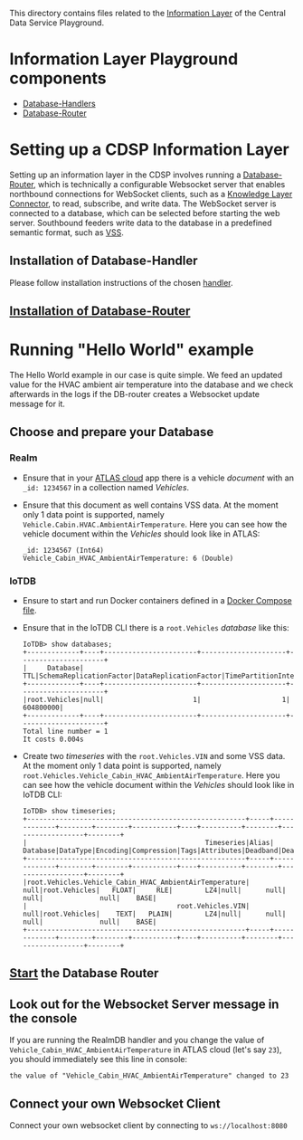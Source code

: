 This directory contains files related to the [Information Layer](https://en.wikipedia.org/wiki/DIKW_pyramid) of the Central Data Service Playground.

# Information Layer Playground components
   - [Database-Handlers](./handlers)
   - [Database-Router](./router)

# Setting up a CDSP Information Layer
Setting up an information layer in the CDSP involves running a [Database-Router](./router), which is technically a configurable Websocket server that enables northbound connections for WebSocket clients, such as a [Knowledge Layer Connector](../knowledge-layer/README.md), to read, subscribe, and write data. The WebSocket server is connected to a database, which can be selected before starting the web server. Southbound feeders write data to the database in a predefined semantic format, such as [VSS](https://github.com/COVESA/vehicle_signal_specification).  

## Installation of Database-Handler

Please follow installation instructions of the chosen [handler](./handlers/).
 
## [Installation of Database-Router](./router/README.md#Install)

# Running "Hello World" example

The Hello World example in our case is quite simple. We feed an updated value for the HVAC ambient air temperature into the database and we check afterwards in the logs if the DB-router creates a Websocket update message for it.

## Choose and prepare your Database

### Realm
- Ensure that in your [ATLAS cloud](https://cloud.mongodb.com/) app there is a vehicle *document* with an `_id: 1234567` in a collection named *Vehicles*.
- Ensure that this document as well contains VSS data. At the moment only 1 data point is supported, namely `Vehicle.Cabin.HVAC.AmbientAirTemperature`. Here you can see how the vehicle document within the *Vehicles* should look like in ATLAS:

  ```
  _id: 1234567 (Int64)
  Vehicle_Cabin_HVAC_AmbientAirTemperature: 6 (Double)
  ```

### IoTDB
- Ensure to start and run Docker containers defined in a [Docker Compose file](/docker/).
- Ensure that in the IoTDB CLI there is a `root.Vehicles` *database* like this: 

  ``` 
  IoTDB> show databases;
  +-------------+----+-----------------------+---------------------+---------------------+
  |     Database| TTL|SchemaReplicationFactor|DataReplicationFactor|TimePartitionInterval|
  +-------------+----+-----------------------+---------------------+---------------------+
  |root.Vehicles|null|                      1|                    1|            604800000|
  +-------------+----+-----------------------+---------------------+---------------------+
  Total line number = 1
  It costs 0.004s
  ```

- Create two *timeseries* with the `root.Vehicles.VIN` and some VSS data. At the moment only 1 data point is supported, namely `root.Vehicles.Vehicle_Cabin_HVAC_AmbientAirTemperature`. Here you can see how the vehicle document within the *Vehicles* should look like in IoTDB CLI:

  ```
  IoTDB> show timeseries;
  +------------------------------------------------------+-----+-------------+--------+--------+-----------+----+----------+--------+------------------+--------+
  |                                            Timeseries|Alias|     Database|DataType|Encoding|Compression|Tags|Attributes|Deadband|DeadbandParameters|ViewType|
  +------------------------------------------------------+-----+-------------+--------+--------+-----------+----+----------+--------+------------------+--------+
  |root.Vehicles.Vehicle_Cabin_HVAC_AmbientAirTemperature| null|root.Vehicles|   FLOAT|     RLE|        LZ4|null|      null|    null|              null|    BASE|
  |                                     root.Vehicles.VIN| null|root.Vehicles|    TEXT|   PLAIN|        LZ4|null|      null|    null|              null|    BASE|
  +------------------------------------------------------+-----+-------------+--------+--------+-----------+----+----------+--------+------------------+--------+
  ```
 
## [Start](./router/README.md#Run) the Database Router

## Look out for the Websocket Server message in the console
If you are running the RealmDB handler and you change the value of `Vehicle_Cabin_HVAC_AmbientAirTemperature` in ATLAS cloud (let's say `23`), you should immediately see this line in console:

```
the value of "Vehicle_Cabin_HVAC_AmbientAirTemperature" changed to 23
```

## Connect your own Websocket Client
Connect your own websocket client by connecting to `ws://localhost:8080`
